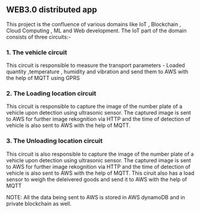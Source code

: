 
## WEB3.0 distributed app

This project is the confluence of various domains like IoT , Blockchain , Cloud Computing , ML and Web development. The IoT part of the domain consists of three circuits:-

### 1. The vehicle circuit

This circuit is responsible to measure the transport parameters - Loaded quantity ,temperature , humidity and vibration and send them to AWS with the help of MQTT using GPRS

### 2. The Loading location circuit

This circuit is responsible to capture the image of the number plate of a vehicle upon detection using ultrasonic sensor. The captured image is sent to AWS for further image rekognition via HTTP and the time of detection of vehicle is also sent to AWS with the help of MQTT.

### 3. The Unloading location circuit

This circuit is also responsible to capture the image of the number plate of a vehicle upon detection using ultrasonic sensor. The captured image is sent to AWS for further image rekognition via HTTP and the time of detection of vehicle is also sent to AWS with the help of MQTT. This ciruit also has a load sensor to weigh the deleivered goods and send it to AWS with the help of MQTT

NOTE: All the data being sent to AWS is stored in AWS dynamoDB and in private blockchain as well.
